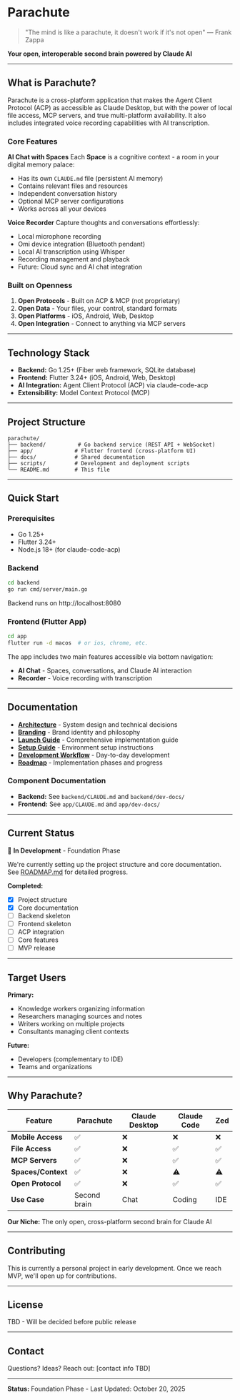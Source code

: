 # Parachute

> "The mind is like a parachute, it doesn't work if it's not open" — Frank Zappa

**Your open, interoperable second brain powered by Claude AI**

---

## What is Parachute?

Parachute is a cross-platform application that makes the Agent Client Protocol (ACP) as accessible as Claude Desktop, but with the power of local file access, MCP servers, and true multi-platform availability. It also includes integrated voice recording capabilities with AI transcription.

### Core Features

**AI Chat with Spaces**
Each **Space** is a cognitive context - a room in your digital memory palace:
- Has its own `CLAUDE.md` file (persistent AI memory)
- Contains relevant files and resources
- Independent conversation history
- Optional MCP server configurations
- Works across all your devices

**Voice Recorder**
Capture thoughts and conversations effortlessly:
- Local microphone recording
- Omi device integration (Bluetooth pendant)
- Local AI transcription using Whisper
- Recording management and playback
- Future: Cloud sync and AI chat integration

### Built on Openness

1. **Open Protocols** - Built on ACP & MCP (not proprietary)
2. **Open Data** - Your files, your control, standard formats
3. **Open Platforms** - iOS, Android, Web, Desktop
4. **Open Integration** - Connect to anything via MCP servers

---

## Technology Stack

- **Backend:** Go 1.25+ (Fiber web framework, SQLite database)
- **Frontend:** Flutter 3.24+ (iOS, Android, Web, Desktop)
- **AI Integration:** Agent Client Protocol (ACP) via claude-code-acp
- **Extensibility:** Model Context Protocol (MCP)

---

## Project Structure

```
parachute/
├── backend/          # Go backend service (REST API + WebSocket)
├── app/             # Flutter frontend (cross-platform UI)
├── docs/            # Shared documentation
├── scripts/         # Development and deployment scripts
└── README.md        # This file
```

---

## Quick Start

### Prerequisites

- Go 1.25+
- Flutter 3.24+
- Node.js 18+ (for claude-code-acp)

### Backend

```bash
cd backend
go run cmd/server/main.go
```

Backend runs on http://localhost:8080

### Frontend (Flutter App)

```bash
cd app
flutter run -d macos  # or ios, chrome, etc.
```

The app includes two main features accessible via bottom navigation:
- **AI Chat** - Spaces, conversations, and Claude AI interaction
- **Recorder** - Voice recording with transcription

---

## Documentation

- **[Architecture](ARCHITECTURE.md)** - System design and technical decisions
- **[Branding](docs/BRANDING.md)** - Brand identity and philosophy
- **[Launch Guide](docs/LAUNCH-GUIDE.md)** - Comprehensive implementation guide
- **[Setup Guide](docs/SETUP.md)** - Environment setup instructions
- **[Development Workflow](docs/DEVELOPMENT-WORKFLOW.md)** - Day-to-day development
- **[Roadmap](docs/ROADMAP.md)** - Implementation phases and progress

### Component Documentation

- **Backend:** See `backend/CLAUDE.md` and `backend/dev-docs/`
- **Frontend:** See `app/CLAUDE.md` and `app/dev-docs/`

---

## Current Status

🚧 **In Development** - Foundation Phase

We're currently setting up the project structure and core documentation. See [ROADMAP.md](docs/ROADMAP.md) for detailed progress.

**Completed:**
- [x] Project structure
- [x] Core documentation
- [ ] Backend skeleton
- [ ] Frontend skeleton
- [ ] ACP integration
- [ ] Core features
- [ ] MVP release

---

## Target Users

**Primary:**
- Knowledge workers organizing information
- Researchers managing sources and notes
- Writers working on multiple projects
- Consultants managing client contexts

**Future:**
- Developers (complementary to IDE)
- Teams and organizations

---

## Why Parachute?

| Feature | Parachute | Claude Desktop | Claude Code | Zed |
|---------|-----------|---------------|-------------|-----|
| **Mobile Access** | ✅ | ❌ | ❌ | ❌ |
| **File Access** | ✅ | ❌ | ✅ | ✅ |
| **MCP Servers** | ✅ | ❌ | ✅ | ✅ |
| **Spaces/Context** | ✅ | ❌ | ⚠️ | ⚠️ |
| **Open Protocol** | ✅ | ❌ | ✅ | ✅ |
| **Use Case** | Second brain | Chat | Coding | IDE |

**Our Niche:** The only open, cross-platform second brain for Claude AI

---

## Contributing

This is currently a personal project in early development. Once we reach MVP, we'll open up for contributions.

---

## License

TBD - Will be decided before public release

---

## Contact

Questions? Ideas? Reach out: [contact info TBD]

---

**Status:** Foundation Phase - Last Updated: October 20, 2025
